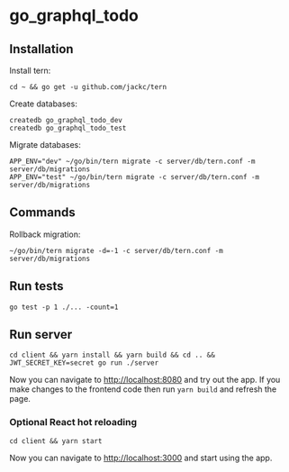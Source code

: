 # go_graphql_todo

## Installation

Install tern:
```
cd ~ && go get -u github.com/jackc/tern
```

Create databases:
```
createdb go_graphql_todo_dev
createdb go_graphql_todo_test
```

Migrate databases:
```
APP_ENV="dev" ~/go/bin/tern migrate -c server/db/tern.conf -m server/db/migrations
APP_ENV="test" ~/go/bin/tern migrate -c server/db/tern.conf -m server/db/migrations
```

## Commands

Rollback migration:
```
~/go/bin/tern migrate -d=-1 -c server/db/tern.conf -m server/db/migrations
```

## Run tests

```
go test -p 1 ./... -count=1
```

## Run server

```
cd client && yarn install && yarn build && cd .. && JWT_SECRET_KEY=secret go run ./server
```

Now you can navigate to [http://localhost:8080](http://locahost:8080) and try
out the app. If you make changes to the frontend code then run `yarn build` and
refresh the page.

### Optional React hot reloading

```
cd client && yarn start
```

Now you can navigate to [http://localhost:3000](http://localhost:3000) and start
using the app.
